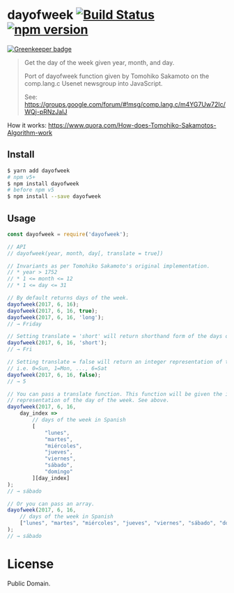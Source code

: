 dayofweek [![Build Status](https://travis-ci.org/dashed/dayofweek.svg)](https://travis-ci.org/dashed/dayofweek) [![npm version](https://img.shields.io/npm/v/dayofweek.svg?style=flat)](https://www.npmjs.com/package/dayofweek)
=========

[![Greenkeeper badge](https://badges.greenkeeper.io/dashed/dayofweek.svg)](https://greenkeeper.io/)

> Get the day of the week given year, month, and day.
>
> Port of dayofweek function given by Tomohiko Sakamoto on the comp.lang.c Usenet newsgroup
> into JavaScript.
>
> See: https://groups.google.com/forum/#!msg/comp.lang.c/m4YG7Uw72Ic/WQj-pRNzJaIJ


How it works: https://www.quora.com/How-does-Tomohiko-Sakamotos-Algorithm-work

## Install

```sh
$ yarn add dayofweek
# npm v5+
$ npm install dayofweek
# before npm v5
$ npm install --save dayofweek
```

## Usage

```js
const dayofweek = require('dayofweek');

// API
// dayofweek(year, month, day[, translate = true])

// Invariants as per Tomohiko Sakamoto's original implementation.
// * year > 1752
// * 1 <= month <= 12
// * 1 <= day <= 31

// By default returns days of the week.
dayofweek(2017, 6, 16);
dayofweek(2017, 6, 16, true);
dayofweek(2017, 6, 16, 'long');
// → Friday

// Setting translate = 'short' will return shorthand form of the days of the week.
dayofweek(2017, 6, 16, 'short');
// → Fri

// Setting translate = false will return an integer representation of the day of the week.
// i.e. 0=Sun, 1=Mon, ..., 6=Sat
dayofweek(2017, 6, 16, false);
// → 5

// You can pass a translate function. This function will be given the integer
// representation of the day of the week. See above.
dayofweek(2017, 6, 16,
    day_index =>
        // days of the week in Spanish
        [
            "lunes",
            "martes",
            "miércoles",
            "jueves",
            "viernes",
            "sábado",
            "domingo"
        ][day_index]
);
// → sábado

// Or you can pass an array.
dayofweek(2017, 6, 16,
    // days of the week in Spanish
    ["lunes", "martes", "miércoles", "jueves", "viernes", "sábado", "domingo"]
);
// → sábado
```

License
=======

Public Domain.
